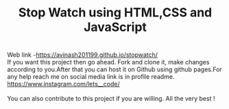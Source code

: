 # <h1 align="center"> Stop Watch using HTML,CSS and JavaScript<h1>
 Web link -https://avinash201199.github.io/stopwatch/
<br>
If you want this project then go ahead. Fork and clone it, make changes according to you.After that you can host it on Github using github pages.For any help reach me on social media link is in profile readme. https://www.instagram.com/lets__code/
<br><br>
You can also contribute to this project if you are willing. All the very best !
